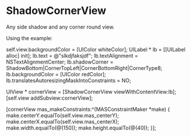 # ShadowCornerView
Any side shadow and any corner round view.

Using the example:

self.view.backgroundColor = [UIColor whiteColor];
UILabel * lb = [[UILabel alloc] init];
lb.text = @"slkdjfaksjdf";
lb.textAlignment = NSTextAlignmentCenter;
lb.shadowCorner = ShadowBottom|CornerTopLeft|CornerBottomRight|CornerType8;
lb.backgroundColor = [UIColor redColor];
lb.translatesAutoresizingMaskIntoConstraints = NO;

UIView * cornerView = [ShadowCornerView viewWithContentView:lb];
[self.view addSubview:cornerView];

[cornerView mas_makeConstraints:^(MASConstraintMaker *make) {
    make.centerY.equalTo(self.view.mas_centerY);
    make.centerX.equalTo(self.view.mas_centerX);
    make.width.equalTo(@(150));
    make.height.equalTo(@(40));
}];
